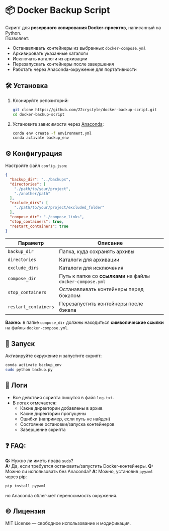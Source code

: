# 📦 Docker Backup Script
Скрипт для **резервного копирования Docker-проектов**, написанный на Python.  
 Позволяет:
- Останавливать контейнеры из выбранных `docker-compose.yml`
- Архивировать указанные каталоги
- Исключать каталоги из архивации
- Перезапускать контейнеры после завершения
- Работать через Anaconda-окружение для портативности
## 🛠 Установка
1. Клонируйте репозиторий:
   ```bash
   git clone https://github.com/22crystyle/docker-backup-script.git
   cd docker-backup-script
   ```
2. Установите зависимости через [Anaconda](https://www.anaconda.com/):
   ```bash
   conda env create -f environment.yml
   conda activate backup_env
   ```
## ⚙️ Конфигурация
Настройте файл `config.json`:
```json
{
  "backup_dir": "../backups",
  "directories": [
    "./path/to/your/project",
    "./another/path"
  ],
  "exclude_dirs": [
    "./path/to/your/project/excluded_folder"
  ],
  "compose_dir": "./compose_links",
  "stop_containers": true,
  "restart_containers": true
}
```
| Параметр           | Описание                                             |
|--------------------|------------------------------------------------------|
| `backup_dir`         | Папка, куда сохранять архивы                         |
| `directories`        | Каталоги для архивации                               |
| `exclude_dirs`       | Каталоги для исключения                              |
| `compose_dir`        | Путь к папке со **ссылками** на файлы `docker-compose.yml` |
| `stop_containers`    | Останавливать контейнеры перед бэкапом               |
| `restart_containers` | Перезапустить контейнеры после бэкапа                |

**Важно:** в папке `compose_dir` должны находиться **символические ссылки** на файлы `docker-compose.yml`.
## 🚀 Запуск
Активируйте окружение и запустите скрипт:
```bash
conda activate backup_env
sudo python backup.py
```
## 📝 Логи
- Все действия скрипта пишутся в файл `log.txt`.
- В логах отмечается:
  - Какие директории добавлены в архив
  - Какие директории пропущены
  - Ошибки (например, если путь не найден)
  - Состояние остановки/запуска контейнеров
  - Завершение скрипта
## ❓ FAQ:
**Q:** Нужно ли иметь права `sudo`?  
 **A:** Да, если требуется остановить/запустить Docker-контейнеры.
**Q:** Можно ли использовать без Anaconda?
 **A:** Можно, установив `pyyaml` через pip:
```bash
pip install pyyaml
```
но Anaconda облегчает переносимость окружения.
## ©️ Лицензия
MIT License — свободное использование и модификация.
